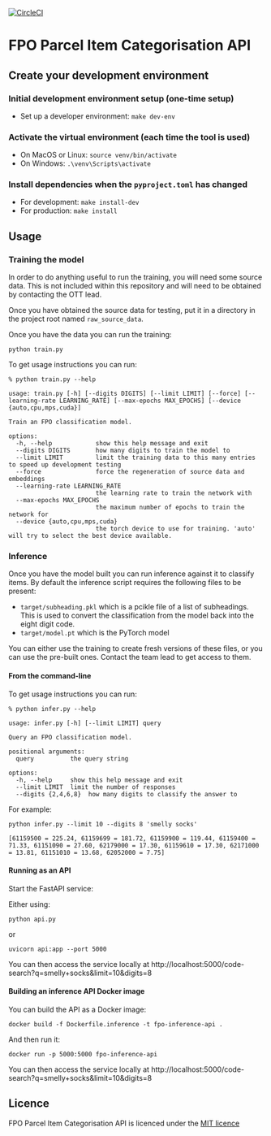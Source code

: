 [![CircleCI](https://dl.circleci.com/status-badge/img/gh/trade-tariff/trade-tariff-lambdas-fpo-search/tree/main.svg?style=svg)](https://dl.circleci.com/status-badge/redirect/gh/trade-tariff/trade-tariff-lambdas-fpo-search/tree/main)

# FPO Parcel Item Categorisation API

## Create your development environment

### Initial development environment setup (one-time setup)
- Set up a developer environment: `make dev-env`

### Activate the virtual environment (each time the tool is used)
- On MacOS or Linux: `source venv/bin/activate`
- On Windows: `.\venv\Scripts\activate`

### Install dependencies when the `pyproject.toml` has changed
- For development: `make install-dev`
- For production: `make install`

## Usage

### Training the model
In order to do anything useful to run the training, you will need some source data. This is not included within this repository and will need to be obtained by contacting the OTT lead.

Once you have obtained the source data for testing, put it in a directory in the project root named `raw_source_data`.

Once you have the data you can run the training:
```
python train.py
```

To get usage instructions you can run:
```
% python train.py --help
```
```
usage: train.py [-h] [--digits DIGITS] [--limit LIMIT] [--force] [--learning-rate LEARNING_RATE] [--max-epochs MAX_EPOCHS] [--device {auto,cpu,mps,cuda}]

Train an FPO classification model.

options:
  -h, --help            show this help message and exit
  --digits DIGITS       how many digits to train the model to
  --limit LIMIT         limit the training data to this many entries to speed up development testing
  --force               force the regeneration of source data and embeddings
  --learning-rate LEARNING_RATE
                        the learning rate to train the network with
  --max-epochs MAX_EPOCHS
                        the maximum number of epochs to train the network for
  --device {auto,cpu,mps,cuda}
                        the torch device to use for training. 'auto' will try to select the best device available.
```

### Inference

Once you have the model built you can run inference against it to classify items. By default the inference script requires the following files to be present:

- `target/subheading.pkl` which is a pcikle file of a list of subheadings. This is used to convert the classification from the model back into the eight digit code.
- `target/model.pt` which is the PyTorch model

You can either use the training to create fresh versions of these files, or you can use the pre-built ones. Contact the team lead to get access to them.

#### From the command-line

To get usage instructions you can run:
```
% python infer.py --help
```
```
usage: infer.py [-h] [--limit LIMIT] query

Query an FPO classification model.

positional arguments:
  query          the query string

options:
  -h, --help     show this help message and exit
  --limit LIMIT  limit the number of responses
  --digits {2,4,6,8}  how many digits to classify the answer to
```

For example:

```
python infer.py --limit 10 --digits 8 'smelly socks'
```
```
[61159500 = 225.24, 61159699 = 181.72, 61159900 = 119.44, 61159400 = 71.33, 61151090 = 27.60, 62179000 = 17.30, 61159610 = 17.30, 62171000 = 13.81, 61151010 = 13.68, 62052000 = 7.75]
```

#### Running as an API

Start the FastAPI service:

Either using:

```python api.py```

or

```uvicorn api:app --port 5000```

You can then access the service locally at http://localhost:5000/code-search?q=smelly+socks&limit=10&digits=8

#### Building an inference API Docker image

You can build the API as a Docker image:

```docker build -f Dockerfile.inference -t fpo-inference-api .```

And then run it:

```docker run -p 5000:5000 fpo-inference-api```

You can then access the service locally at http://localhost:5000/code-search?q=smelly+socks&limit=10&digits=8

## Licence

FPO Parcel Item Categorisation API is licenced under the [MIT licence](LICENCE.txt)
